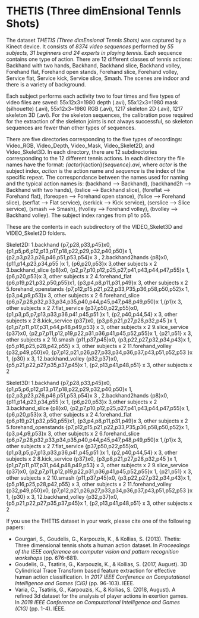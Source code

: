 # THETIS (Three dimEnsional TennIs Shots)
The dataset *THETIS (Three dimEnsional TennIs Shots)* was captured by a Kinect device. It consists of *8374 video sequences* performed by *55 subjects, 31 beginners and 24 experts in playing tennis*. Each sequence contains one type of action. There are 12 different classes of tennis actions: Backhand with two hands, Backhand, Backhand slice, Backhand volley, Forehand flat, Forehand open stands, Forehand slice, Forehand volley, Service flat, Service kick, Service slice, Smash. The scenes are indoor and there is a variety of background.

Each subject performs each activity two to four times and five types of video files are saved: 55x12x3=1980 depth (.avi), 55x12x3=1980 mask (silhouette) (.avi), 55x12x3=1980 RGB (.avi), 1217 skeleton 2D (.avi), 1217 skeleton 3D (.avi). For the skeleton sequences, the calibration pose required for the extraction of the skeleton joints is not always successful, so skeleton sequences are fewer than other types of sequences.

There are five directories corresponding to the five types of recordings: Video_RGB, Video_Depth, Video_Mask, Video_Skelet2D, and Video_Skelet3D. In each directory, there are 12 subdirectories corresponding to the 12 different tennis actions. In each directory the file names have the format: _{actor}_{action}_{sequence}.avi_, where _actor_ is the subject index, _action_ is the action name and _sequence_ is the index of the specific repeat. The correspondance between the names used for naming and the typical action names is: (backhand --> Backhand), (backhand2h --> Backhand with two hands), (bslice --> Backhand slice), (foreflat --> Forehand flat), (foreopen --> Forehand open stance), (fslice --> Forehand slice), (serflat --> Flat service), (serkick --> Kick service), (serslice --> Slice service), (smash --> Smash), (fvolley --> Forehand volley), (bvolley --> Backhand volley). The subject index ranges from p1 to p55.

These are the contents in each subdirectory of the VIDEO_Skelet3D and VIDEO_Skelet2D folders.

Skelet2D:
1.backhand  {p7,p28,p33,p45}x0, {p1,p5,p6,p12,p13,p17,p18,p22,p29,p32,p40,p50}x 1,  {p2,p3,p23,p26,p46,p51,p53,p54}x 3 , 
2.backhand2hands  {p8}x0, {p11,p14,p23,p34,p55 }x 1, {p6,p20,p53}x 3,other subjects x 2
3.backhand_slice  {p8}x0, {p2,p7,p10,p12,p25,p27,p41,p43,p44,p47,p55}x 1, {p6,p20,p53}x 3, other subjects x 2
4.forehand_flat	  {p6,p19,p21,p32,p50,p55}x1, {p3,p4,p8,p11,p31,p49}x 3, other subjects x 2
5.forehand_openstands	{p7,p12,p15,p21,p22,p33,P35,p36,p58,p50,p52}x 1, {p3,p4,p9,p53}x 3, other subjects x 2
6.forehand_slice  {p6,p7,p28,p32,p33,p34,p35,p40,p44,p45,p47,p48,p49,p50}x 1,{p1}x 3, other subjects x 2
7.flat_service	  {p37,p50,p22,p55}x0, {p1,p3,p5,p7,p13,p33,p36,p41,p45,p51 }x 1, {p2,p40,p44,54} x 3, other subjects x 2
8.kick_service	  {p37}x0, {p3,p8,p21,p27,p28,p32,p45 }x 1, {p1,p7,p11,p17,p31,p44,p48,p49,p53} x 3, other subjects x 2
9.slice_service   {p37}x0, {p2,p7,p11,p12,p19,p22,p31,p36,p41,p45,p52,p55}x 1, {p21,p51} x 3, other subjects x 2
10.smash   {p11,p37,p45}x0, {p3,p22,p27,p32,p34,p43}x 1, {p5,p16,p25,p28,p42,p55} x 3, other subjects x 2
11.forehand_volley    {p32,p49,p50}x0, {p7,p12,p21,p26,p27,p33,p34,p36,p37,p43,p51,p52,p53 }x 1, {p30} x 3, 
12.backhand_volley    {p32,p37}x0, {p5,p21,p22,p27,p35,p37,p45}x 1, {p2,p13,p41,p48,p51} x 3, other subjects x 2


Skelet3D:
1.backhand  {p7,p28,p33,p45}x0, {p1,p5,p6,p12,p13,p17,p18,p22,p29,p32,p40,p50}x 1,  {p2,p3,p23,p26,p46,p51,p53,p54}x 3 , 
2.backhand2hands  {p8}x0, {p11,p14,p23,p34,p55 }x 1, {p6,p20,p53}x 3,other subjects x 2
3.backhand_slice  {p8}x0, {p2,p7,p10,p12,p25,p27,p41,p43,p44,p47,p55}x 1, {p6,p20,p53}x 3, other subjects x 2
4.forehand_flat	  {p6,p19,p21,p32,p50,p55}x1, {p3,p4,p8,p11,p31,p49}x 3, other subjects x 2
5.forehand_openstands	{p7,p12,p15,p21,p22,p33,P35,p36,p58,p50,p52}x 1, {p3,p4,p9,p53}x 3, other subjects x 2
6.forehand_slice  {p6,p7,p28,p32,p33,p34,p35,p40,p44,p45,p47,p48,p49,p50}x 1,{p1}x 3, other subjects x 2
7.flat_service	  {p37,p50,p22,p55}x0, {p1,p3,p5,p7,p13,p33,p36,p41,p45,p51 }x 1, {p2,p40,p44,54} x 3, other subjects x 2
8.kick_service	  {p37}x0, {p3,p8,p21,p27,p28,p32,p45 }x 1, {p1,p7,p11,p17,p31,p44,p48,p49,p53} x 3, other subjects x 2
9.slice_service   {p37}x0, {p2,p7,p11,p12,p19,p22,p31,p36,p41,p45,p52,p55}x 1, {p21,p51} x 3, other subjects x 2
10.smash   {p11,p37,p45}x0, {p3,p22,p27,p32,p34,p43}x 1, {p5,p16,p25,p28,p42,p55} x 3, other subjects x 2
11.forehand_volley    {p32,p49,p50}x0, {p7,p12,p21,p26,p27,p33,p34,p36,p37,p43,p51,p52,p53 }x 1, {p30} x 3, 
12.backhand_volley    {p32,p37}x0, {p5,p21,p22,p27,p35,p37,p45}x 1, {p2,p13,p41,p48,p51} x 3, other subjects x 2

If you use the THETIS dataset in your work, please cite one of the following papers:
* Gourgari, S., Goudelis, G., Karpouzis, K., & Kollias, S. (2013). Thetis: Three dimensional tennis shots a human action dataset. In _Proceedings of the IEEE conference on computer vision and pattern recognition workshops_ (pp. 676-681).
* Goudelis, G., Tsatiris, G., Karpouzis, K., & Kollias, S. (2017, August). 3D Cylindrical Trace Transform based feature extraction for effective human action classification. In _2017 IEEE Conference on Computational Intelligence and Games (CIG)_ (pp. 96-103). IEEE.
* Varia, C., Tsatiris, G., Karpouzis, K., & Kollias, S. (2018, August). A refined 3d dataset for the analysis of player actions in exertion games. In _2018 IEEE Conference on Computational Intelligence and Games (CIG)_ (pp. 1-4). IEEE.
